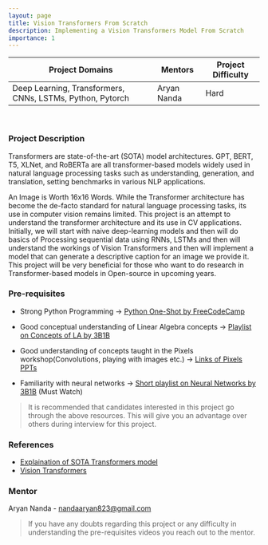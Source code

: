 ```yaml
---
layout: page
title: Vision Transformers From Scratch
description: Implementing a Vision Transformers Model From Scratch
importance: 1
---
```


| Project Domains                                           | Mentors     | Project Difficulty |
| --------------------------------------------------------- | ----------- | ------------------ |
| Deep Learning, Transformers, CNNs, LSTMs, Python, Pytorch | Aryan Nanda | Hard               |

<br>

### Project Description

Transformers are state-of-the-art (SOTA) model architectures. GPT, BERT, T5, XLNet, and RoBERTa are all transformer-based models widely used in natural language processing tasks such as understanding, generation, and translation, setting benchmarks in various NLP applications.

An Image is Worth 16x16 Words. While the Transformer architecture has become the de-facto standard for natural language processing tasks, its use in computer vision remains limited. This project is an attempt to understand the transformer architecture and its use in CV applications. Initially, we will start with naive deep-learning models and then will do basics of Processing sequential data using RNNs, LSTMs and then will understand the workings of Vision Transformers and then will implement a model that can generate a descriptive caption for an image we provide it.  
This project will be very beneficial for those who want to do research in Transformer-based models in Open-source in upcoming years.

### Pre-requisites

- Strong Python Programming -> [Python One-Shot by FreeCodeCamp](https://www.youtube.com/watch?v=rfscVS0vtbw)

- Good conceptual understanding of Linear Algebra concepts -> [Playlist on Concepts of LA by 3B1B](https://www.youtube.com/watchv=fNk_zzaMoSslist=PLZHQObOWTQDPD3MizzM2xVFitgF8hE_ab)

- Good understanding of concepts taught in the Pixels workshop(Convolutions, playing with images etc.) -> [Links of Pixels PPTs](https://drive.google.com/drive/folders/1ORjQWokFKnQPQ5Y86R-Dhw2KLFC6BE61)

- Familiarity with neural networks ->
  [Short playlist on Neural Networks by 3B1B](https://www.youtube.com/watch?v=aircAruvnKk&list=PLZHQObOWTQDNU6R1_67000Dx_ZCJB-3pi) (Must Watch)

> It is recommended that candidates interested in this project go through the above resources. This will give you an advantage over others during interview for this project.

### References

- [Explaination of SOTA Transformers model](https://arxiv.org/abs/1706.03762)
- [Vision Transformers](https://arxiv.org/abs/2010.11929)

### Mentor

Aryan Nanda - nandaaryan823@gmail.com

> If you have any doubts regarding this project or any difficulty in understanding the pre-requisites videos you reach out to the mentor.
